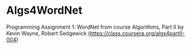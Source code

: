 Algs4WordNet
============

Programming Assignment 1: WordNet from course Algorithms, Part II by Kevin Wayne, Robert Sedgewick (https://class.coursera.org/algs4partII-004)
